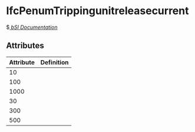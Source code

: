 IfcPenumTrippingunitreleasecurrent
==================================
$[ _bSI
Documentation_](https://standards.buildingsmart.org/IFC/DEV/IFC4_2/FINAL/HTML/schema//pset/penum_trippingunitreleasecurrent.htm)


Attributes
----------
|   Attribute | Definition   |
|-------------|--------------|
|          10 |              |
|         100 |              |
|        1000 |              |
|          30 |              |
|         300 |              |
|         500 |              |
